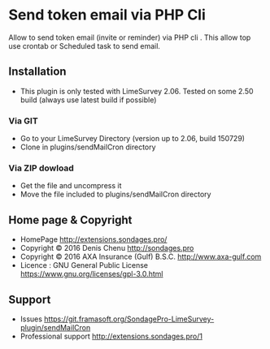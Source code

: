 # Send token email via PHP Cli
Allow to send token email (invite or reminder) via PHP cli . This allow top use crontab or Scheduled task to send email.

## Installation

- This plugin is only tested with LimeSurvey 2.06. Tested on some 2.50 build (always use latest build if possible)

### Via GIT
- Go to your LimeSurvey Directory (version up to 2.06, build 150729)
- Clone in plugins/sendMailCron directory

### Via ZIP dowload
- Get the file and uncompress it
- Move the file included to plugins/sendMailCron directory

## Home page & Copyright
- HomePage <http://extensions.sondages.pro/>
- Copyright © 2016 Denis Chenu <http://sondages.pro>
- Copyright © 2016 AXA Insurance (Gulf) B.S.C. <http://www.axa-gulf.com>
- Licence : GNU General Public License <https://www.gnu.org/licenses/gpl-3.0.html>

## Support
- Issues <https://git.framasoft.org/SondagePro-LimeSurvey-plugin/sendMailCron>
- Professional support <http://extensions.sondages.pro/1>
